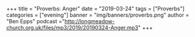 +++
title = "Proverbs: Anger"
date = "2019-03-24"
tags = ["Proverbs"]
categories = ["evening"]
banner = "img/banners/proverbs.png"
author = "Ben Epps"
podcast ="http://longmeadow-church.org.uk/files/mp3/2019/20190324-Anger.mp3"
+++
